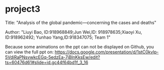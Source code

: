 # project3
Title: "Analysis of the global pandemic—concerning the cases and deaths"

Author: "Liuyi Bao, ID:918968849;Jun Wei,ID: 918978635;Xiaoyi Xu, ID:918962492; Yunhao Yang,ID:918347075; Team 1"

Because some animations on the ppt can not be displayed on Github, you can view the full ppt on: https://docs.google.com/presentation/d/1stC0kvlp-5VdiRaPNsvwkcEGq-5edzEa-7jBlnKksEw/edit?ts=60476d61#slide=id.gc44f64bd1f_3_16
